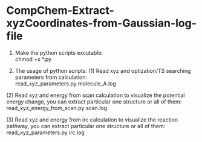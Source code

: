 # CompChem-Extract-xyzCoordinates-from-Gaussian-log-file
1. Make the python scripts excutable:  
chmod +x *.py 

2. The usage of python scripts:
(1) Read xyz and optization/TS searching parameters from calculation:   
read_xyz_parameters.py molecule_A.log  

(2) Read xyz and energy from scan calculation to visualize the potential energy change, you can extract particular one structure or all of them:   
read_xyz_energy_from_scan.py scan.log  

(3) Read xyz and energy from irc calculation to visualize the reaction pathway, you can extract particular one structure or all of them:     
read_xyz_parameters.py irc.log    


